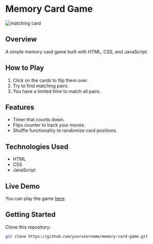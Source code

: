 # Memory Card Game

![matching card](https://github.com/user-attachments/assets/9a45f138-6e73-4ff8-a61a-d01871f9a8aa)

## Overview
A simple memory card game built with HTML, CSS, and JavaScript.

## How to Play
1. Click on the cards to flip them over.
2. Try to find matching pairs.
3. You have a limited time to match all pairs.

## Features
- Timer that counts down.
- Flips counter to track your moves.
- Shuffle functionality to randomize card positions.

## Technologies Used
- HTML
- CSS
- JavaScript

## Live Demo
You can play the game [here](https://matching-game-arvindeep-singh.netlify.app).

## Getting Started
Clone this repository:
```bash
git clone https://github.com/yourusername/memory-card-game.git
